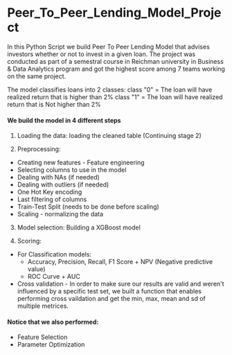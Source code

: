 # Peer_To_Peer_Lending_Model_Project
 In this Python Script we build Peer To Peer Lending Model that advises investors whether or not to invest in a given loan.
The project was conducted as part of a semestral course in Reichman university in Business & Data Analytics program and got the highest score among 7 teams working on the same project.

The model classifies loans into 2 classes: 
class "0" = The loan will have realized return that is higher than 2%
class "1" = The loan will have realized return that is Not higher than 2%

#### We build the model in 4 different steps
1. Loading the data: loading the cleaned table (Continuing stage 2)

2. Preprocessing:
- Creating new features - Feature engineering
- Selecting columns to use in the model
- Dealing with NAs (if needed)
- Dealing with outliers (if needed)
- One Hot Key encoding
- Last filtering of columns
- Train-Test Split (needs to be done before scaling)
- Scaling - normalizing the data

3. Model selection: Building a XGBoost model

4. Scoring:

- For Classification models:
  - Accuracy, Precision, Recall, F1 Score + NPV (Negative predictive value)
  - ROC Curve + AUC
- Cross validation - In order to make sure our results are valid and weren't influenced by a specific test set, we built a function that enables performing cross vaildation and get the min, max, mean and sd of multiple metrices.

#### Notice that we also performed:
- Feature Selection
- Parameter Optimization
